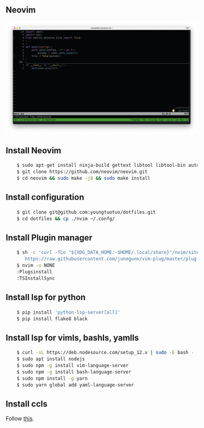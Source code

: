 ## Neovim
<p align="center">
    <img src="pictures/neovimscreenshot.png" />
</p>


## Install Neovim
```bash
    $ sudo apt-get install ninja-build gettext libtool libtool-bin autoconf automake cmake g++ pkg-config unzip curl doxygen
    $ git clone https://github.com/neovim/neovim.git
    $ cd neovim && sudo make -j8 && sudo make install
```

## Install configuration
```bash
    $ git clone git@github.com:youngtuotuo/dotfiles.git
    $ cd dotfiles && cp ./nvim ~/.confg/
```

## Install Plugin manager
```bash
    $ sh -c 'curl -fLo "${XDG_DATA_HOME:-$HOME/.local/share}"/nvim/site/autoload/plug.vim --create-dirs \
       https://raw.githubusercontent.com/junegunn/vim-plug/master/plug.vim'
    $ nvim -u NONE
    :Plugsinstall
    :TSInstallSync
```

## Install lsp for python
```bash
    $ pip install 'python-lsp-server[all]'
    $ pip install flake8 black
```

## Install lsp for vimls, bashls, yamlls
```bash
    $ curl -sL https://deb.nodesource.com/setup_12.x | sudo -E bash -
    $ sudo apt install nodejs
    $ sudo npm -g install vim-language-server
    $ sudo npm -g install bash-language-server
    $ sudo npm install -g yarn
    $ sudo yarn global add yaml-language-server
```

## Install ccls
Follow [this](https://github.com/MaskRay/ccls/wiki).

